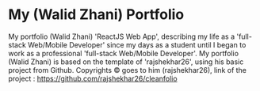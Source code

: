 # My (Walid Zhani) Portfolio

My portfolio (Walid Zhani) 'ReactJS Web App', describing my life as a 'full-stack Web/Mobile Developer' since my days as a student until I began to work as a professional 'full-stack Web/Mobile Developer'. 
My portfolio (Walid Zhani) is based on the template of 'rajshekhar26', using his basic project from Github.
Copyrights © goes to him (rajshekhar26), link of the project : https://github.com/rajshekhar26/cleanfolio